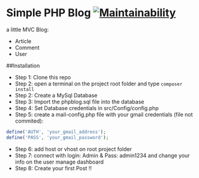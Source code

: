 # Simple PHP Blog [![Maintainability](https://api.codeclimate.com/v1/badges/237966c2d47dd50e997b/maintainability)](https://codeclimate.com/github/ArtGM/php-blog/maintainability)

a little MVC Blog:

- Article
- Comment
- User

##Installation

- Step 1: Clone this repo
- Step 2: open a terminal on the project root folder and type `` composer install ``
- Step 2: Create a MySql Database
- Step 3: Import the phpblog.sql file into the database
- Step 4: Set Database credentials in src/Config/config.php
- Step 5: create a mail-config.php file with your gmail credentials (file not commited):
```php
define('AUTH', 'your_gmail_address');
define('PASS', 'your_gmail_password');
```
- Step 6: add host or vhost on root project folder
- Step 7: connect with login: Admin & Pass: admin1234 and change your info on the user manage dashboard
- Step 8: Create your first Post !!
